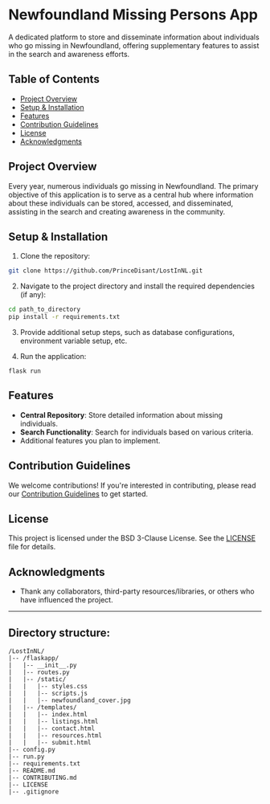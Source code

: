 # Newfoundland Missing Persons App
A dedicated platform to store and disseminate information about individuals who go missing in Newfoundland, offering supplementary features to assist in the search and awareness efforts.

## Table of Contents
- [Project Overview](#project-overview)
- [Setup & Installation](#setup--installation)
- [Features](#features)
- [Contribution Guidelines](#contribution-guidelines)
- [License](#license)
- [Acknowledgments](#acknowledgments)

## Project Overview
Every year, numerous individuals go missing in Newfoundland. The primary objective of this application is to serve as a central hub where information about these individuals can be stored, accessed, and disseminated, assisting in the search and creating awareness in the community.

## Setup & Installation
1. Clone the repository:

```bash
git clone https://github.com/PrinceDisant/LostInNL.git
```

2. Navigate to the project directory and install the required dependencies (if any):

```bash
cd path_to_directory
pip install -r requirements.txt
```

3. Provide additional setup steps, such as database configurations, environment variable setup, etc.

4. Run the application:

```
flask run
```

## Features

- **Central Repository**: Store detailed information about missing individuals.
- **Search Functionality**: Search for individuals based on various criteria.
- Additional features you plan to implement.

## Contribution Guidelines
We welcome contributions! If you're interested in contributing, please read our [Contribution Guidelines](CONTRIBUTING.md) to get started.

## License
This project is licensed under the BSD 3-Clause License. See the [LICENSE](LICENSE) file for details.

## Acknowledgments
- Thank any collaborators, third-party resources/libraries, or others who have influenced the project.

---
## Directory structure:

```
/LostInNL/
|-- /flaskapp/
|   |-- __init__.py
|   |-- routes.py
|   |-- /static/
|   |   |-- styles.css
|   |   |-- scripts.js
|   |   |-- newfoundland_cover.jpg
|   |-- /templates/
|   |   |-- index.html
|   |   |-- listings.html
|   |   |-- contact.html
|   |   |-- resources.html
|   |   |-- submit.html
|-- config.py
|-- run.py
|-- requirements.txt
|-- README.md
|-- CONTRIBUTING.md
|-- LICENSE
|-- .gitignore
```